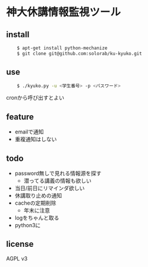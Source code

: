 # 神大休講情報監視ツール

## install
``` sh
    $ apt-get install python-mechanize
    $ git clone git@github.com:solorab/ku-kyuko.git
```

## use
``` sh
    $ ./kyuko.py -u <学生番号> -p <パスワード>
```

cronから呼び出すとよい

## feature
-   emailで通知
-   重複通知はしない

## todo
-   password無しで見れる情報源を探す
    -   潜ってる講義の情報も欲しい
-   当日/前日にリマインダ欲しい
-   休講取り止めの通知
-   cacheの定期削除
    -   年末に注意
-   logをちゃんと取る
-   python3に

## license
AGPL v3
